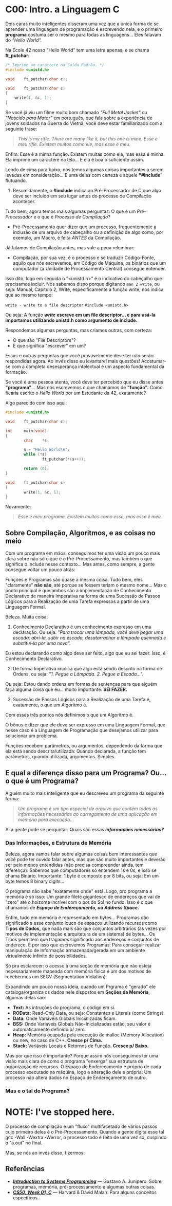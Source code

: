 # C00: Intro. a Linguagem C

Dois caras muito inteligentes disseram uma vez que a única forma de se aprender uma linguagem de programação é escrevendo nela, e o primeiro **programa** costuma ser o mesmo para todas as linguagens... Eles falavam do _"Hello World"._

Na École 42 nosso "Hello World" tem uma letra apenas, e se chama **ft_putchar**:

```c
/* Imprime um caractere na Saída Padrão. */
#include <unistd.h>

void	ft_putchar(char c);

void	ft_putchar(char c)
{
	write(1, &c, 1);
}
```

Se você já viu um filme muito bom chamado _"Full Metal Jacket"_ ou _"Nascido para Matar"_ em português, que fala sobre a experiência de jovens soldados na Guerra do Vietnã, você deve estar familiarizado com a seguinte frase:

> _This is my rifle. There are many like it, but this one is mine._
> _Esse é meu rifle. Existem muitos como ele, mas esse é meu._

Enfim: Essa é a minha função. Existem muitas como ela, mas essa é minha. Ela imprime um caractere na tela... E ela é boa o suficiente assim.

Lendo de cima para baixo, nós temos algumas coisas importantes a serem levadas em consideração... E uma delas com certeza é aquele **"#include"** flutuando.

1. Resumidamente, o **#include** indica ao Pré-Processador de C que algo deve ser incluído em seu lugar antes do processo de Compilação acontecer.

Tudo bem, agora temos mais algumas perguntas: O que é um *Pré-Processador* e o que é *Processo de Compilação*?

- Pré-Processamento quer dizer que um processo, frequentemente a inclusão de um arquivo de cabeçalho ou a definição de algo como, por exemplo, um Macro, é feita *ANTES* da Compilação.

Já falamos de Compilação antes, mas vale a pena relembrar:

- Compilação, por sua vez, é o processo e se traduzir Código-Fonte, aquilo que nós escrevemos, em Código de Máquina, os binários que um computador (a Unidade de Processamento Central) consegue entender.

Isso dito, logo em seguida o "<unistd.h>" é o indicativo do cabeçalho que precisamos incluir. Nós sabemos disso porque digitando `man 2 write`, ou seja: Manual, Capítulo 2, Write, especificamente a função write, nos indica que ao mesmo tempo:

`write - write to a file descriptor`
`#include <unistd.h>`

Ou seja: A função **_write_** **escreve em um file descriptor... e para usá-la importamos utilizando unistd.h como argumento de include.**

Respondemos algumas perguntas, mas criamos outras, com certeza:

- O que são "File Descriptors"?
- E que significa "escrever" em um?

Essas e outras perguntas que você provavelmente deve ter não serão respondidas agora. Ao invés disso eu levantarei mais questões! Acostumar-se com a completa desesperança intelectual é um aspecto fundamental da formação.

Se você é uma pessoa atenta, você deve ter percebido que eu disse antes **"programa"**... Mas nós escrevemos o que chamamos de **"função".** Como  ficaria escrito o _Hello World_ por um Estudante da 42, exatamente?

Algo parecido com isso aqui:

```c
#include <unistd.h>

void    ft_putchar(char c);

int     main(void)
{       
        char    *s;

        s = "Hello World\n";
        while (*s)
                ft_putchar(*(s++));

        return (0);
}

void    ft_putchar(char c)
{
        write(1, &c, 1);
}
```

Novamente:
> _Esse é meu programa. Existem muitos como esse, mas esse é meu._

## Sobre Compilação, Algoritmos, e as coisas no meio

Com um programa em mãos, conseguimos ter uma visão um pouco mais clara sobre não só o que é o Pré-Processamento, mas também o que significa o Include nesse contexto... Mas antes, como sempre, a gente consegue voltar um pouco atrás:

Funções e Programas são quase a mesma coisa. Tudo bem, eles "claramente" **não são**, até porque se fossem teriam o mesmo nome... Mas o ponto principal é que ambos são a implementação de Conhecimento Declarativo de maneira Imperativa na forma de uma Sucessão de Passos Lógicos para a Realização de uma Tarefa expressos a partir de uma Linguagem Formal.

Beleza. Muita coisa.

1. Conhecimento Declarativo é um conhecimento expresso em uma declaração. Ou seja: _"Para trocar uma lâmpada, você deve pegar uma escada, abrí-la, subir na escada, desatarrachar a lâmpada queimada e substituí-la por uma nova"._

Eu estou declarando como algo deve ser feito, algo que eu sei fazer. Isso, é Conhecimento Declarativo.

2. De forma Imperativa implica que algo está sendo descrito na forma de Ordens, ou seja: _"1. Pegue a Lâmpada. 2. Pegue a Escada..."._

Ou seja: Estou dando ordens em formas de sentenças para que alguém faça alguma coisa que eu... muito importante: **SEI FAZER.**

3. Sucessão de Passos Lógicos para a Realização de uma Tarefa é, exatamente, o que um Algoritmo é.

Com esses três pontos nós definimos o que um Algoritmo é.

O bônus é dizer que ele deve ser expresso em uma Linguagem Formal, que nesse caso é a Linguagem de Programação que desejamos utilizar para solucionar um problema.

Funções recebem parâmetros, ou argumentos, dependendo da forma que ela está sendo descrita/utilizada: Quando declarada, a função tem parâmetros, quando utilizada, argumentos. Simples.

## E qual a diferença disso para um Programa? Ou... o que é um Programa?

Alguém muito mais inteligente que eu descreveu um programa da seguinte forma:

> _Um programa é um tipo especial de arquivo que contém todas as informações necessárias ao carregamento de uma aplicação em memória para execução..._

Aí a gente pode se perguntar: Quais são essas **_informações necessárias?_**

### Das Informações, e Estrutura de Memória

Beleza, agora vamos falar sobre algumas coisas bem interessantes que você pode ter ouvido falar antes, mas que são muito importantes e deverão ser pelo menos entendidas (não precisa compreender ainda, tem diferença): Sabemos que computadores só entendem 1s e 0s, e isso se chama Binário. Importante: 1 byte é composto por 8 bits, ou seja: Em um byte temos 8 binary digits...

O programa não sabe "exatamente onde" está. Logo, pro programa a memória é só isso: Um grande filete gigantesco de endereços que vai de "zero" até o hoizonte incrível com o por do Sol no fundo. Isso é o que chamamos de **_Espaço de Endereçamento, ou Address Space._**

Enfim, tudo em memória é representado em bytes... Programas dão significado a esse conjunto louco de espaços utilizando recursos como **Tipos de Dados,** que nada mais são que conjuntos arbitrários (às vezes por motivos de implementação e arquitetura de um sistema) de bytes... Os Tipos permitem que tragamos significado aos endereços e conjuntos de endereço. É por isso que escrevemos Programas: Para conseguir realizar manipulação de Informação armazenada/gerada em um ambiente virtualmente infinito de possibilidades.

Só pra esclarecer: o acesso à uma seção de memória que não esteja necessariamente mapeada com memória física é um dos motivos de recebermos um SEGV (Segmentation Violation).

Expandindo um pouco nossa ideia, quando um Prgrama é "gerado" ele cataloga/organiza os dados nele dispostos em **Seções da Memória**, algumas delas são:

- **Text:** As intruções do programa, o código em si.
- **ROData:** Read-Only Data, ou seja: Constantes e Literais (como Strings).
- **Data:** Onde Variáveis Globais Inicializadas ficam.
- **BSS:** Onde Variáveis Globais Não-Inicializadas estão, seu valor é automaticamente definido p/ zero.
- **Heap:** Memória ocupada pela execução de malloc (Memory Allocation) ou new, no caso de C++. **Cresce p/ Cima.**
- **Stack:** Variáveis Locais e Retornos de Função. **Cresce p/ Baixo.**

Mas por que isso é importante? Porque assim nós conseguimos ter uma visão mais clara de como o programa "enxerga" sua estrutura de organização de recursos. O Espaço de Endereçamento é próprio de cada processo executado na máquina, logo a alteração dele é própria: Um processo não altera dados no Espaço de Endereçamento de outro.

### Mas e o tal do Programa?

# NOTE: I've stopped here.

O processo de compilação é um "fluxo" multifacetado de vários passos cujo primeiro deles é o Pré-Processamento. Quando a gente digita esse tal gcc -Wall -Wextra -Werror, o processo todo é feito de uma vez só, cuspindo o "a.out" no final.

Mas, se nós ao invés disso, fizermos: 

## Referências

- **_[Introduction to Systems Programming](https://www.cs.purdue.edu/homes/grr/SystemsProgrammingBook/)_** — Gustavo A. Junipero: Sobre programas, memória, pré-processamento e algumas outras coisas.
- **_[CS50, Week 01, C](https://cs50.harvard.edu/x/2024/weeks/1/)_** — Harvard & David Malan: Para alguns conceitos específicos.
